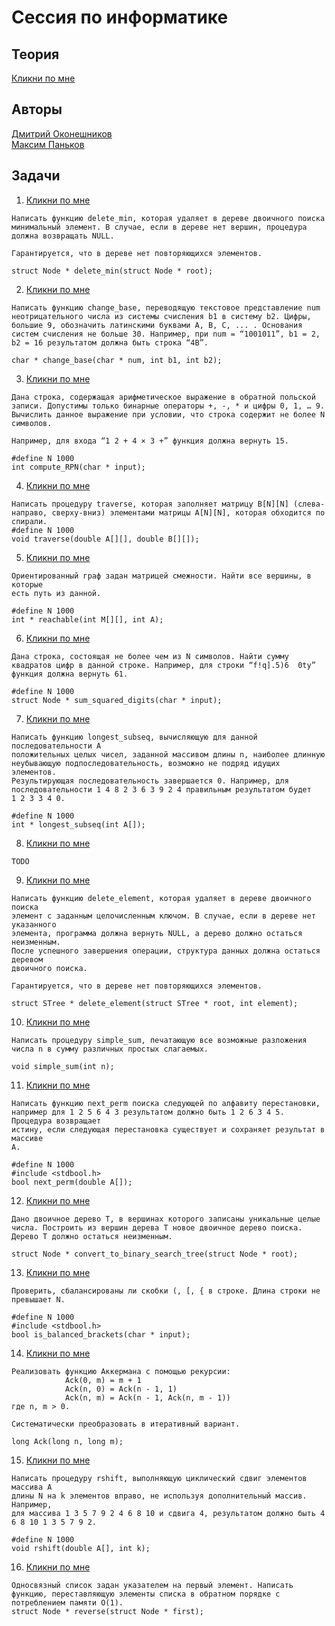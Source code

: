 # Сессия по информатике

## Теория
[Кликни по мне](https://docs.google.com/document/d/1rHIlts4m9fFG6pwYEDSwO7mt5GNAptcOIMF9kgQwyYM/edit?usp=sharing)

## Авторы
[Дмитрий Оконешников](https://github.com/MagicWinnie)  
[Максим Паньков](https://github.com/MaxSprog)  

## Задачи
1) [Кликни по мне](1.c)
```
Написать функцию delete_min, которая удаляет в дереве двоичного поиска минимальный элемент. В случае, если в дереве нет вершин, процедура должна возвращать NULL.

Гарантируется, что в дереве нет повторяющихся элементов.

struct Node * delete_min(struct Node * root);
```  
2) [Кликни по мне](2.cpp)
```
Написать функцию change_base, переводящую текстовое представление num неотрицательного числа из системы счисления b1 в систему b2. Цифры, большие 9, обозначить латинскими буквами А, В, С, ... . Основания систем счисления не больше 30. Например, при num = “1001011”, b1 = 2, b2 = 16 результатом должна быть строка “4B”.

char * change_base(char * num, int b1, int b2);
```
3) [Кликни по мне](3.c)
```
Дана строка, содержащая арифметическое выражение в обратной польской записи. Допустимы только бинарные операторы +, -, * и цифры 0, 1, … 9. Вычислить данное выражение при условии, что строка содержит не более N символов.

Например, для входа “1 2 + 4 × 3 +” функция должна вернуть 15.

#define N 1000
int compute_RPN(char * input);
```
4) [Кликни по мне](4.c)
```
Написать процедуру traverse, которая заполняет матрицу B[N][N] (слева-направо, сверху-вниз) элементами матрицы A[N][N], которая обходится по спирали.
#define N 1000
void traverse(double A[][], double B[][]);
```
5) [Кликни по мне](5.c)
```
Ориентированный граф задан матрицей смежности. Найти все вершины, в которые
есть путь из данной.

#define N 1000
int * reachable(int M[][], int A);
```
6) [Кликни по мне](6.c)
```
Дана строка, состоящая не более чем из N символов. Найти сумму квадратов цифр в данной строке. Например, для строки “f!q].5)6  0ty” функция должна вернуть 61.

#define N 1000
struct Node * sum_squared_digits(char * input);
```
7) [Кликни по мне](7.c)
```
Написать функцию longest_subseq, вычисляющую для данной последовательности A
положительных целых чисел, заданной массивом длины n, наиболее длинную
неубывающую подпоследовательность, возможно не подряд идущих элементов.
Результирующая последовательность завершается 0. Например, для
последовательности 1 4 8 2 3 6 3 9 2 4 правильным результатом будет 
1 2 3 3 4 0.

#define N 1000
int * longest_subseq(int A[]);
```
8) [Кликни по мне](8.c)
```
TODO
```
9) [Кликни по мне](9.c)
```
Написать функцию delete_element, которая удаляет в дереве двоичного поиска
элемент с заданным целочисленным ключом. В случае, если в дереве нет указанного
элемента, программа должна вернуть NULL, а дерево должно остаться неизменным.
После успешного завершения операции, структура данных должна остаться деревом
двоичного поиска. 

Гарантируется, что в дереве нет повторяющихся элементов.

struct STree * delete_element(struct STree * root, int element);
```
10) [Кликни по мне](10.c)
```
Написать процедуру simple_sum, печатающую все возможные разложения числа n в сумму различных простых слагаемых.

void simple_sum(int n);
```
11) [Кликни по мне](11.c)
```
Написать функцию next_perm поиска следующей по алфавиту перестановки,
например для 1 2 5 6 4 3 результатом должно быть 1 2 6 3 4 5. Процедура возвращает
истину, если следующая перестановка существует и сохраняет результат в массиве
A.

#define N 1000
#include <stdbool.h>
bool next_perm(double A[]);
```
12) [Кликни по мне](12.c)
```
Дано двоичное дерево Т, в вершинах которого записаны уникальные целые числа. Построить из вершин дерева Т новое двоичное дерево поиска. Дерево T должно остаться неизменным.

struct Node * convert_to_binary_search_tree(struct Node * root);
```
13) [Кликни по мне](13.c)
```
Проверить, сбалансированы ли скобки (, [, { в строке. Длина строки не превышает N.

#define N 1000
#include <stdbool.h>
bool is_balanced_brackets(char * input);
```
14) [Кликни по мне](14.c)
```
Реализовать функцию Аккермана с помощью рекурсии:
            Ack(0, m) = m + 1
            Ack(n, 0) = Ack(n - 1, 1)
            Ack(n, m) = Ack(n - 1, Ack(n, m - 1))
где n, m > 0.

Систематически преобразовать в итеративный вариант.

long Ack(long n, long m);
```
15) [Кликни по мне](15.c)
```
Написать процедуру rshift, выполняющую циклический сдвиг элементов массива A
длины N на k элементов вправо, не используя дополнительный массив. Например,
для массива 1 3 5 7 9 2 4 6 8 10 и сдвига 4, результатом должно быть 4 6 8 10 1 3 5 7 9 2.

#define N 1000
void rshift(double A[], int k);
```
16) [Кликни по мне](16.c)
```
Односвязный список задан указателем на первый элемент. Написать функцию, переставляющую элементы списка в обратном порядке с потреблением памяти O(1).
struct Node * reverse(struct Node * first);
```